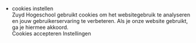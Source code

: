 * cookies instellen  
Zuyd Hogeschool gebruikt cookies om het websitegebruik te analyseren en jouw
gebruikerservaring te verbeteren.
Als je onze website gebruikt, ga je hiermee akkoord.  
Cookies accepteren Instellingen
